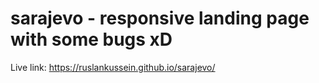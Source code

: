 # sarajevo - responsive landing page with some bugs xD 
Live link: https://ruslankussein.github.io/sarajevo/
